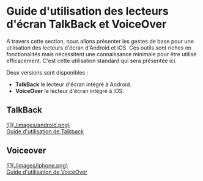 # Guide d'utilisation des lecteurs d'écran TalkBack et VoiceOver

<script>$(document).ready(function () {
    setBreadcrumb([{"label":"Lecteur d'écran"}]);
});</script>

<span data-menuitem="screen-reader"></span>

A travers cette section, nous allons présenter les gestes de base pour une utilisation des lecteurs d'écran d'Android et iOS. Ces outils sont riches en fonctionalités mais nécessitent une connaissance minimale pour être utilisé efficacement. C'est cette utilisation standard qui sera présentée ici.

Deux versions sont disponibles :
- **TalkBack** le lecteur d'écran intégré à Android.
- **VoiceOver**  le lecteur d'écran intégré à iOS.

<p class="row">
    <div class="mobileImg col-xs-12 col-md-6 col-lg-4">
        <h2 class="sr-only">TalkBack</h2>          
        <a href="./talkback.html" class="btn btn-info">
            ![](./images/android.png)
            <div>Guide d'utilisation de Talkback</div>
        </a>
    </div>
    <div class="mobileImg col-xs-12 col-md-6 col-lg-4">
        <h2 class="sr-only">Voiceover</h2>          
        <a href="./voiceover.html" class="btn btn-info">
            ![](./images/iphone.png)
            <div>Guide d'utilisation de VoiceOver</div>
        </a>
    </div>            
</p>

&nbsp;
<!--  This file is part of a11y-guidelines | Our vision of mobile & web accessibility guidelines and best practices, with valid/invalid examples.
 Copyright (C) 2016  Orange SA
 See the Creative Commons Legal Code Attribution-ShareAlike 3.0 Unported License for more details (LICENSE file). -->